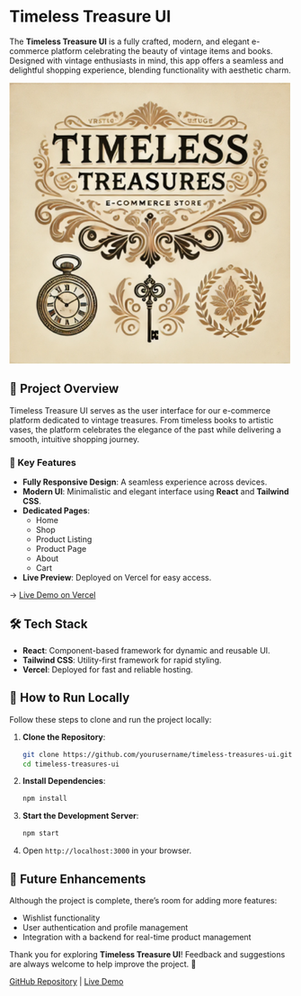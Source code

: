 # Timeless Treasure UI  

The **Timeless Treasure UI** is a fully crafted, modern, and elegant e-commerce platform celebrating the beauty of vintage items and books. Designed with vintage enthusiasts in mind, this app offers a seamless and delightful shopping experience, blending functionality with aesthetic charm.  

<img src="intro.png" alt="Timeless Treasure UI Screenshot" width="500" />  


## 📌 Project Overview  
Timeless Treasure UI serves as the user interface for our e-commerce platform dedicated to vintage treasures. From timeless books to artistic vases, the platform celebrates the elegance of the past while delivering a smooth, intuitive shopping journey.  

### 🌟 Key Features  
- **Fully Responsive Design**: A seamless experience across devices.  
- **Modern UI**: Minimalistic and elegant interface using **React** and **Tailwind CSS**.  
- **Dedicated Pages**:  
  - Home  
  - Shop
  - Product Listing
  - Product Page  
  - About  
  - Cart
- **Live Preview**: Deployed on Vercel for easy access.  

-> [Live Demo on Vercel](https://timeless-treasures-ui.vercel.app/)  


## 🛠️ Tech Stack  
- **React**: Component-based framework for dynamic and reusable UI.  
- **Tailwind CSS**: Utility-first framework for rapid styling.  
- **Vercel**: Deployed for fast and reliable hosting.  


## 🚀 How to Run Locally  
Follow these steps to clone and run the project locally:  

1. **Clone the Repository**:  
   ```bash  
   git clone https://github.com/yourusername/timeless-treasures-ui.git  
   cd timeless-treasures-ui  
   ```  

2. **Install Dependencies**:  
   ```bash  
   npm install  
   ```  

3. **Start the Development Server**:  
   ```bash  
   npm start  
   ```  

4. Open `http://localhost:3000` in your browser.  


## 📝 Future Enhancements  
Although the project is complete, there’s room for adding more features:  
- Wishlist functionality  
- User authentication and profile management  
- Integration with a backend for real-time product management  


Thank you for exploring **Timeless Treasure UI**! Feedback and suggestions are always welcome to help improve the project. 💎  

[GitHub Repository](https://lnkd.in/dD2DWXTY) | [Live Demo](https://timeless-treasures-ui.vercel.app/)  
